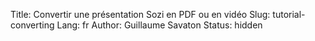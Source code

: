 Title: Convertir une présentation Sozi en PDF ou en vidéo
Slug: tutorial-converting
Lang: fr
Author: Guillaume Savaton
Status: hidden

<!-- TODO -->

